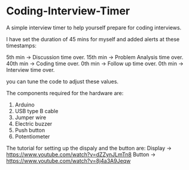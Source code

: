 # Coding-Interview-Timer
A simple interview timer to help yourself prepare for coding interviews.

I have set the duration of 45 mins for myself and added alerts at these timestamps:

5th min -> Discussion time over.
15th min -> Problem Analysis time over.
40th min -> Coding time over.
0th min -> Follow up time over.
0th min -> Interview time over.

you can tune the code to adjust these values.

The components required for the hardware are:
1. Arduino
2. USB type B cable
3. Jumper wire
4. Electric buzzer
5. Push button
6. Potentiometer

The tutorial for setting up the dispaly and the button are:
  Display -> https://www.youtube.com/watch?v=dZZynJLmTn8
  Button -> https://www.youtube.com/watch?v=8j4a3A9Jeqw

